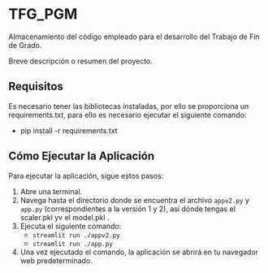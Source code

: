 # TFG_PGM
Almacenamiento del código empleado para el desarrollo del Trabajo de Fin de Grado.

Breve descripción o resumen del proyecto.

## Requisitos

Es necesario tener las bibliotecas instaladas, por ello se proporciona un requirements.txt, para ello es necesario ejecutar el siguiente comando:
 - pip install -r requirements.txt

## Cómo Ejecutar la Aplicación

Para ejecutar la aplicación, sigue estos pasos:

1. Abre una terminal.
2. Navega hasta el directorio donde se encuentra el archivo `appv2.py` y `app.py` (correspondientes a la versión 1 y 2), así dónde tengas el scaler.pkl yv el model.pkl .
3. Ejecuta el siguiente comando:
   - `streamlit run ./appv2.py`
   - `streamlit run ./app.py`
4. Una vez ejecutado el comando, la aplicación se abrirá en tu navegador web predeterminado.




